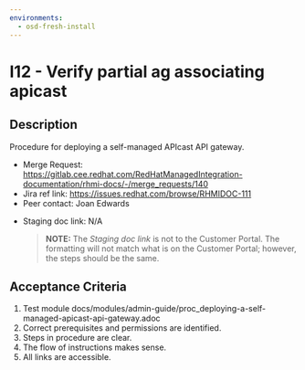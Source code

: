 ```yaml
---
environments:
  - osd-fresh-install
---
```


# I12 - Verify partial ag associating apicast

## Description

Procedure for deploying a self-managed APIcast API gateway.

- Merge Request: https://gitlab.cee.redhat.com/RedHatManagedIntegration-documentation/rhmi-docs/-/merge_requests/140
- Jira ref link: https://issues.redhat.com/browse/RHMIDOC-111
- Peer contact: Joan Edwards

* Staging doc link: N/A
  > **NOTE:** The _Staging doc link_ is not to the Customer Portal. The formatting will not match what is on the Customer Portal; however, the steps should be the same.

## Acceptance Criteria

1. Test module docs/modules/admin-guide/proc_deploying-a-self-managed-apicast-api-gateway.adoc
2. Correct prerequisites and permissions are identified.
3. Steps in procedure are clear.
4. The flow of instructions makes sense.
5. All links are accessible.
